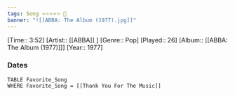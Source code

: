 ```yaml
---
tags: Song ⭐⭐⭐⭐⭐ 💛
banner: "![[ABBA: The Album (1977).jpg]]"
---
```

[Time:: 3:52]
[Artist:: [[ABBA]] ]
[Genre:: Pop]
[Played:: 26]
[Album:: [[ABBA: The Album (1977)]]]
[Year:: 1977]
### Dates
````dataview
TABLE Favorite_Song
WHERE Favorite_Song = [[Thank You For The Music]]
````